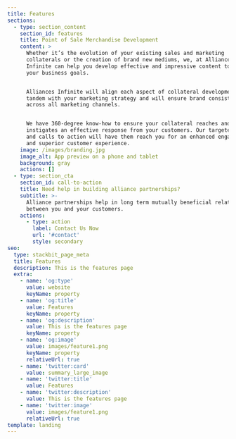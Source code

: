 ```yaml
---
title: Features
sections:
  - type: section_content
    section_id: features
    title: Point of Sale Merchandise Development
    content: >
      Whether it’s the evolution of your existing sales and marketing
      collaterals or the creation of brand new mediums, we, at Alliances
      Infinite can help you develop effective and impressive content to fulfil
      your business goals.


      Alliances Infinite will align each aspect of collateral development in
      tandem with your marketing strategy and will ensure brand consistency
      across all marketing channels.


      We have 360-degree know-how to ensure your collateral reaches and
      instigates an effective response from your customers. Our targeted content
      and calls to action will have them reach you for an enhanced engagement
      and superior customer experience.
    image: /images/branding.jpg
    image_alt: App preview on a phone and tablet
    background: gray
    actions: []
  - type: section_cta
    section_id: call-to-action
    title: Need help in building alliance partnerships?
    subtitle: >-
      Alliance partnerships help in long term mutually beneficial relationships
      between you and your customers.
    actions:
      - type: action
        label: Contact Us Now
        url: '#contact'
        style: secondary
seo:
  type: stackbit_page_meta
  title: Features
  description: This is the features page
  extra:
    - name: 'og:type'
      value: website
      keyName: property
    - name: 'og:title'
      value: Features
      keyName: property
    - name: 'og:description'
      value: This is the features page
      keyName: property
    - name: 'og:image'
      value: images/feature1.png
      keyName: property
      relativeUrl: true
    - name: 'twitter:card'
      value: summary_large_image
    - name: 'twitter:title'
      value: Features
    - name: 'twitter:description'
      value: This is the features page
    - name: 'twitter:image'
      value: images/feature1.png
      relativeUrl: true
template: landing
---
```

